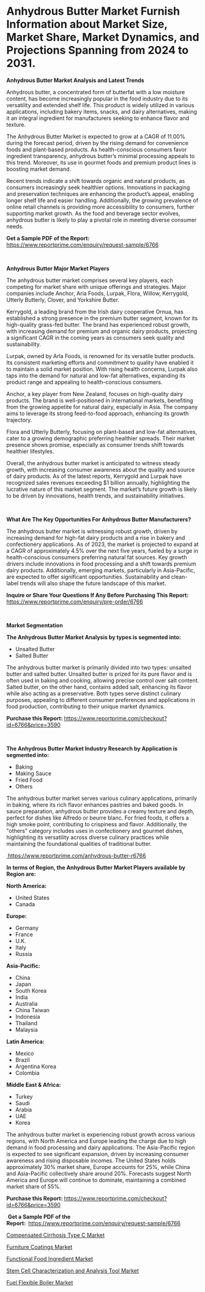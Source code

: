 <p><h1>Anhydrous Butter Market Furnish Information about Market Size, Market Share, Market Dynamics, and Projections Spanning from 2024 to 2031.</h1></p><p><strong>Anhydrous Butter Market Analysis and Latest Trends</strong></p>
<p><p>Anhydrous butter, a concentrated form of butterfat with a low moisture content, has become increasingly popular in the food industry due to its versatility and extended shelf life. This product is widely utilized in various applications, including bakery items, snacks, and dairy alternatives, making it an integral ingredient for manufacturers seeking to enhance flavor and texture.</p><p>The Anhydrous Butter Market is expected to grow at a CAGR of 11.00% during the forecast period, driven by the rising demand for convenience foods and plant-based products. As health-conscious consumers favor ingredient transparency, anhydrous butter’s minimal processing appeals to this trend. Moreover, its use in gourmet foods and premium product lines is boosting market demand.</p><p>Recent trends indicate a shift towards organic and natural products, as consumers increasingly seek healthier options. Innovations in packaging and preservation techniques are enhancing the product’s appeal, enabling longer shelf life and easier handling. Additionally, the growing prevalence of online retail channels is providing more accessibility to consumers, further supporting market growth. As the food and beverage sector evolves, anhydrous butter is likely to play a pivotal role in meeting diverse consumer needs.</p></p>
<p><strong>Get a Sample PDF of the Report:&nbsp;</strong> <a href="https://www.reportprime.com/enquiry/request-sample/6766?utm_campaign=1087&utm_medium=2&utm_source=Github&utm_content=ia&utm_term=25112024&utm_id=anhydrous-butter">https://www.reportprime.com/enquiry/request-sample/6766</a></p>
<p>&nbsp;</p>
<p><strong>Anhydrous Butter Major Market Players</strong></p>
<p><p>The anhydrous butter market comprises several key players, each competing for market share with unique offerings and strategies. Major companies include Anchor, Aria Foods, Lurpak, Flora, Willow, Kerrygold, Utterly Butterly, Clover, and Yorkshire Butter.</p><p>Kerrygold, a leading brand from the Irish dairy cooperative Ornua, has established a strong presence in the premium butter segment, known for its high-quality grass-fed butter. The brand has experienced robust growth, with increasing demand for premium and organic dairy products, projecting a significant CAGR in the coming years as consumers seek quality and sustainability.</p><p>Lurpak, owned by Arla Foods, is renowned for its versatile butter products. Its consistent marketing efforts and commitment to quality have enabled it to maintain a solid market position. With rising health concerns, Lurpak also taps into the demand for natural and low-fat alternatives, expanding its product range and appealing to health-conscious consumers.</p><p>Anchor, a key player from New Zealand, focuses on high-quality dairy products. The brand is well-positioned in international markets, benefiting from the growing appetite for natural dairy, especially in Asia. The company aims to leverage its strong feed-to-food approach, enhancing its growth trajectory.</p><p>Flora and Utterly Butterly, focusing on plant-based and low-fat alternatives, cater to a growing demographic preferring healthier spreads. Their market presence shows promise, especially as consumer trends shift towards healthier lifestyles.</p><p>Overall, the anhydrous butter market is anticipated to witness steady growth, with increasing consumer awareness about the quality and source of dairy products. As of the latest reports, Kerrygold and Lurpak have recognized sales revenues exceeding $1 billion annually, highlighting the lucrative nature of this market segment. The market’s future growth is likely to be driven by innovations, health trends, and sustainability initiatives.</p></p>
<p>&nbsp;</p>
<p><strong>What Are The Key Opportunities For Anhydrous Butter Manufacturers?</strong></p>
<p><p>The anhydrous butter market is witnessing robust growth, driven by increasing demand for high-fat dairy products and a rise in bakery and confectionery applications. As of 2023, the market is projected to expand at a CAGR of approximately 4.5% over the next five years, fueled by a surge in health-conscious consumers preferring natural fat sources. Key growth drivers include innovations in food processing and a shift towards premium dairy products. Additionally, emerging markets, particularly in Asia-Pacific, are expected to offer significant opportunities. Sustainability and clean-label trends will also shape the future landscape of this market.</p></p>
<p><strong>Inquire or Share Your Questions If Any Before Purchasing This Report:</strong> <a href="https://www.reportprime.com/enquiry/pre-order/6766?utm_campaign=1087&utm_medium=2&utm_source=Github&utm_content=ia&utm_term=25112024&utm_id=anhydrous-butter">https://www.reportprime.com/enquiry/pre-order/6766</a></p>
<p>&nbsp;</p>
<p><strong>Market Segmentation</strong></p>
<p><strong>The Anhydrous Butter Market Analysis by types is segmented into:</strong></p>
<p><ul><li>Unsalted Butter</li><li>Salted Butter</li></ul></p>
<p><p>The anhydrous butter market is primarily divided into two types: unsalted butter and salted butter. Unsalted butter is prized for its pure flavor and is often used in baking and cooking, allowing precise control over salt content. Salted butter, on the other hand, contains added salt, enhancing its flavor while also acting as a preservative. Both types serve distinct culinary purposes, appealing to different consumer preferences and applications in food production, contributing to their unique market dynamics.</p></p>
<p><strong>Purchase this Report:&nbsp;</strong><a href="https://www.reportprime.com/checkout?id=6766&price=3590&utm_campaign=1087&utm_medium=2&utm_source=Github&utm_content=ia&utm_term=25112024&utm_id=anhydrous-butter">https://www.reportprime.com/checkout?id=6766&price=3590</a></p>
<p>&nbsp;</p>
<p><strong>The Anhydrous Butter Market Industry Research by Application is segmented into:</strong></p>
<p><ul><li>Baking</li><li>Making Sauce</li><li>Fried Food</li><li>Others</li></ul></p>
<p><p>The anhydrous butter market serves various culinary applications, primarily in baking, where its rich flavor enhances pastries and baked goods. In sauce preparation, anhydrous butter provides a creamy texture and depth, perfect for dishes like Alfredo or beurre blanc. For fried foods, it offers a high smoke point, contributing to crispiness and flavor. Additionally, the "others" category includes uses in confectionery and gourmet dishes, highlighting its versatility across diverse culinary practices while maintaining the foundational qualities of traditional butter.</p></p>
<p><a href="https://www.reportprime.com/anhydrous-butter-r6766?utm_campaign=1087&utm_medium=2&utm_source=Github&utm_content=ia&utm_term=25112024&utm_id=anhydrous-butter">&nbsp;https://www.reportprime.com/anhydrous-butter-r6766</a></p>
<p><strong>In terms of Region, the Anhydrous Butter Market Players available by Region are:</strong></p>
<p>
    <p> <strong> North America: </strong>
        <ul>
            <li>United States</li>
            <li>Canada</li>
        </ul>
        </p> 
    <p> <strong> Europe: </strong>
        <ul>
            <li>Germany</li>
            <li>France</li>
            <li>U.K.</li>
            <li>Italy</li>
            <li>Russia</li>
        </ul>
        </p> 
    <p> <strong> Asia-Pacific: </strong>
        <ul>
            <li>China</li>
            <li>Japan</li>
            <li>South Korea</li>
            <li>India</li>
            <li>Australia</li>
            <li>China Taiwan</li>
            <li>Indonesia</li>
            <li>Thailand</li>
            <li>Malaysia</li>
        </ul>
        </p> 
    <p> <strong> Latin America: </strong>
        <ul>
            <li>Mexico</li>
            <li>Brazil</li>
            <li>Argentina Korea</li>
            <li>Colombia</li>
        </ul>
        </p> 
    <p> <strong> Middle East & Africa: </strong>
        <ul>
            <li>Turkey</li>
            <li>Saudi</li>
            <li>Arabia</li>
            <li>UAE</li>
            <li>Korea</li>
        </ul>
    </p>
    </p>
<p><p>The anhydrous butter market is experiencing robust growth across various regions, with North America and Europe leading the charge due to high demand in food processing and dairy applications. The Asia-Pacific region is expected to see significant expansion, driven by increasing consumer awareness and rising disposable incomes. The United States holds approximately 30% market share, Europe accounts for 25%, while China and Asia-Pacific collectively share around 20%. Forecasts suggest North America and Europe will continue to dominate, maintaining a combined market share of 55%.</p></p>
<p><strong>Purchase this Report: </strong><a href="https://www.reportprime.com/checkout?id=6766&price=3590&utm_campaign=1087&utm_medium=2&utm_source=Github&utm_content=ia&utm_term=25112024&utm_id=anhydrous-butter">https://www.reportprime.com/checkout?id=6766&price=3590</a></p>
<p>&nbsp;<strong>Get a Sample PDF of the Report:&nbsp;&nbsp;</strong><a href="https://www.reportprime.com/enquiry/request-sample/6766?utm_campaign=1087&utm_medium=2&utm_source=Github&utm_content=ia&utm_term=25112024&utm_id=anhydrous-butter">https://www.reportprime.com/enquiry/request-sample/6766</a></p>
<p><strong></strong></p>
<p><p><a href="https://issuu.com/reportprime-2/docs/compensated-cirrhosis-type-c-market_2f0de51f46d6fe?utm_campaign=1087&utm_medium=2&utm_source=Github&utm_content=ia&utm_term=25112024&utm_id=anhydrous-butter">Compensated Cirrhosis Type C Market</a></p><p><a href="https://www.linkedin.com/pulse/furniture-coatings-market-industry-landscape-growth-trajectories-dvzxf?utm_campaign=1087&utm_medium=2&utm_source=Github&utm_content=ia&utm_term=25112024&utm_id=anhydrous-butter">Furniture Coatings Market</a></p><p><a href="https://www.linkedin.com/pulse/competitive-intelligence-functional-food-ingredient-market-key-qqxmf?utm_campaign=1087&utm_medium=2&utm_source=Github&utm_content=ia&utm_term=25112024&utm_id=anhydrous-butter">Functional Food Ingredient Market</a></p><p><a href="https://issuu.com/reportprime-2/docs/stem-cell-characterization-and-anal_6cfe111f52d18c?utm_campaign=1087&utm_medium=2&utm_source=Github&utm_content=ia&utm_term=25112024&utm_id=anhydrous-butter">Stem Cell Characterization and Analysis Tool Market</a></p><p><a href="https://www.linkedin.com/pulse/detailed-examination-fuel-flexible-boiler-market-size-projecting-uhapc?utm_campaign=1087&utm_medium=2&utm_source=Github&utm_content=ia&utm_term=25112024&utm_id=anhydrous-butter">Fuel Flexible Boiler Market</a></p></p>